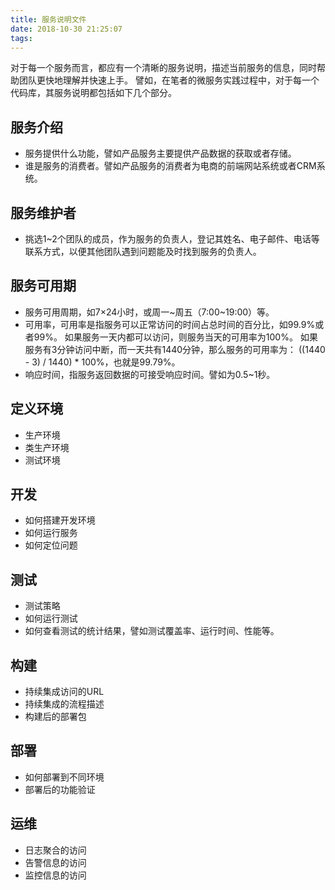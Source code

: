 ```yaml
---
title: 服务说明文件
date: 2018-10-30 21:25:07
tags:
---
```


对于每一个服务而言，都应有一个清晰的服务说明，描述当前服务的信息，同时帮助团队更快地理解并快速上手。
譬如，在笔者的微服务实践过程中，对于每一个代码库，其服务说明都包括如下几个部分。

## 服务介绍

- 服务提供什么功能，譬如产品服务主要提供产品数据的获取或者存储。
- 谁是服务的消费者。譬如产品服务的消费者为电商的前端网站系统或者CRM系统。

## 服务维护者

- 挑选1~2个团队的成员，作为服务的负责人，登记其姓名、电子邮件、电话等联系方式，以便其他团队遇到问题能及时找到服务的负责人。

## 服务可用期

- 服务可用周期，如7×24小时，或周一~周五（7:00~19:00）等。
- 可用率，可用率是指服务可以正常访问的时间占总时间的百分比，如99.9%或者99%。
  如果服务一天内都可以访问，则服务当天的可用率为100%。
  如果服务有3分钟访问中断，而一天共有1440分钟，那么服务的可用率为： ((1440 - 3) / 1440) * 100%，也就是99.79%。
- 响应时间，指服务返回数据的可接受响应时间。譬如为0.5~1秒。

<!--more-->

## 定义环境

- 生产环境
- 类生产环境
- 测试环境

## 开发

- 如何搭建开发环境
- 如何运行服务
- 如何定位问题

## 测试

- 测试策略
- 如何运行测试
- 如何查看测试的统计结果，譬如测试覆盖率、运行时间、性能等。

## 构建

- 持续集成访问的URL
- 持续集成的流程描述
- 构建后的部署包

## 部署

- 如何部署到不同环境
- 部署后的功能验证

## 运维

- 日志聚合的访问
- 告警信息的访问
- 监控信息的访问
